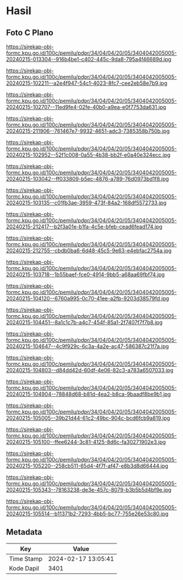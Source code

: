# Hasil

## Foto C Plano

https://sirekap-obj-formc.kpu.go.id/100c/pemilu/pdpr/34/04/04/20/05/3404042005005-20240215-013304--916b4be1-c402-445c-9da8-795a4f46689d.jpg

https://sirekap-obj-formc.kpu.go.id/100c/pemilu/pdpr/34/04/04/20/05/3404042005005-20240215-102211--a2e4f947-54c1-4023-8fc7-cee2eb58e7b9.jpg

https://sirekap-obj-formc.kpu.go.id/100c/pemilu/pdpr/34/04/04/20/05/3404042005005-20240215-102707--11ed9fe4-02fe-40b0-a9ea-e0f7753da631.jpg

https://sirekap-obj-formc.kpu.go.id/100c/pemilu/pdpr/34/04/04/20/05/3404042005005-20240215-211906--761467e7-9932-4651-adc3-7385358b750b.jpg

https://sirekap-obj-formc.kpu.go.id/100c/pemilu/pdpr/34/04/04/20/05/3404042005005-20240215-102952--52f1c008-0a55-4b38-bb2f-e0a40e324ecc.jpg

https://sirekap-obj-formc.kpu.go.id/100c/pemilu/pdpr/34/04/04/20/05/3404042005005-20240215-103042--ff033809-b5ec-4876-a789-76d0973bd1f8.jpg

https://sirekap-obj-formc.kpu.go.id/100c/pemilu/pdpr/34/04/04/20/05/3404042005005-20240215-103135--c01fb3ae-3959-473f-84a2-168df5572733.jpg

https://sirekap-obj-formc.kpu.go.id/100c/pemilu/pdpr/34/04/04/20/05/3404042005005-20240215-212417--b2f3a01e-b1fa-4c5e-bfeb-cead6fead174.jpg

https://sirekap-obj-formc.kpu.go.id/100c/pemilu/pdpr/34/04/04/20/05/3404042005005-20240215-212755--cbdb0ba6-6d48-45c5-9e63-e4ebfac2754a.jpg

https://sirekap-obj-formc.kpu.go.id/100c/pemilu/pdpr/34/04/04/20/05/3404042005005-20240215-103718--1b55baef-fce0-4914-9bb5-a68aa69fbf74.jpg

https://sirekap-obj-formc.kpu.go.id/100c/pemilu/pdpr/34/04/04/20/05/3404042005005-20240215-104120--6760a995-0c70-41ee-a2fb-9203d38579fd.jpg

https://sirekap-obj-formc.kpu.go.id/100c/pemilu/pdpr/34/04/04/20/05/3404042005005-20240215-104451--8a1c1c7b-a4c7-454f-85a1-2f7407f7f7b8.jpg

https://sirekap-obj-formc.kpu.go.id/100c/pemilu/pdpr/34/04/04/20/05/3404042005005-20240215-104647--4c9f929c-6c3a-4a2e-ac47-586387c21f7a.jpg

https://sirekap-obj-formc.kpu.go.id/100c/pemilu/pdpr/34/04/04/20/05/3404042005005-20240215-104803--d84dd42d-60df-4e06-82c3-a783a6507033.jpg

https://sirekap-obj-formc.kpu.go.id/100c/pemilu/pdpr/34/04/04/20/05/3404042005005-20240215-104904--78848d68-b81d-4ea2-b8ca-9baadf8be9b1.jpg

https://sirekap-obj-formc.kpu.go.id/100c/pemilu/pdpr/34/04/04/20/05/3404042005005-20240215-105005--39b21d44-61c2-49bc-904c-bcd6fcb9a819.jpg

https://sirekap-obj-formc.kpu.go.id/100c/pemilu/pdpr/34/04/04/20/05/3404042005005-20240215-105100--ffee6244-3c81-4125-8d6c-fa30271902e3.jpg

https://sirekap-obj-formc.kpu.go.id/100c/pemilu/pdpr/34/04/04/20/05/3404042005005-20240215-105220--258cb511-65d4-4f7f-af47-e8b3d8d66444.jpg

https://sirekap-obj-formc.kpu.go.id/100c/pemilu/pdpr/34/04/04/20/05/3404042005005-20240215-105343--78163238-de3e-457c-8079-b3b5b5d4bf9e.jpg

https://sirekap-obj-formc.kpu.go.id/100c/pemilu/pdpr/34/04/04/20/05/3404042005005-20240215-105514--b11371b2-7293-4bb5-bc77-755e26e53c80.jpg


## Metadata

| Key        | Value               |
| ---------- | ------------------- |
| Time Stamp | 2024-02-17 13:05:41 |
| Kode Dapil | 3401                |



